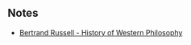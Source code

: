 

Notes
-----

* [Bertrand Russell - History of Western Philosophy](http://htmlpreview.github.com/?https://github.com/ducu/reads/blob/master/bertrandrussellhistoryofwesternphilosophy.html)
